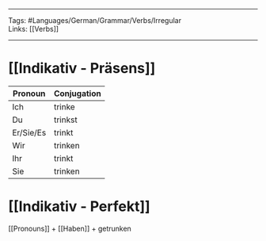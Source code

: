 ___
Tags: #Languages/German/Grammar/Verbs/Irregular  
Links: [[Verbs]]
___
# [[Indikativ - Präsens]]
Pronoun|Conjugation
------------ | ------------
Ich | trinke
Du | trinkst
Er/Sie/Es | trinkt
Wir | trinken
Ihr | trinkt
Sie | trinken


# [[Indikativ - Perfekt]]
[[Pronouns]] + [[Haben]] + getrunken